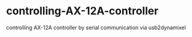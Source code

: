 # controlling-AX-12A-controller
controlling AX-12A controller by serial communication via usb2dynamixel
